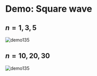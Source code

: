 # Demo: Square wave
## $n=1, 3, 5$
![demo135]([1-square-wave/square_1-3-5.gif](https://github.com/hiroloquy/fourier-series-animation/blob/master/1-square-wave/square_1-3-5.gif))

## $n=10, 20, 30$
![demo135]([1-square-wave/square_10-20-30.gif](https://github.com/hiroloquy/fourier-series-animation/blob/master/1-square-wave/square_10-20-30.gif))
